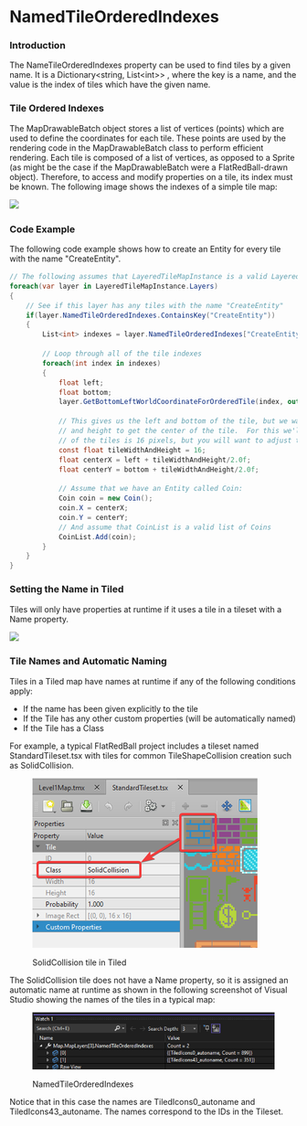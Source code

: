 # NamedTileOrderedIndexes

### Introduction

The NameTileOrderedIndexes property can be used to find tiles by a given name. It is a Dictionary\<string, List\<int>> , where the key is a name, and the value is the index of tiles which have the given name.

### Tile Ordered Indexes

The MapDrawableBatch object stores a list of vertices (points) which are used to define the coordinates for each tile. These points are used by the rendering code in the MapDrawableBatch class to perform efficient rendering. Each tile is composed of a list of vertices, as opposed to a Sprite (as might be the case if the MapDrawableBatch were a FlatRedBall-drawn object). Therefore, to access and modify properties on a tile, its index must be known. The following image shows the indexes of a simple tile map:

![](../../media/2017-01-img\_587f9aa4ce403.png)

### Code Example

The following code example shows how to create an Entity for every tile with the name "CreateEntity".

```csharp
// The following assumes that LayeredTileMapInstance is a valid LayeredTileMap:
foreach(var layer in LayeredTileMapInstance.Layers)
{
    // See if this layer has any tiles with the name "CreateEntity"
    if(layer.NamedTileOrderedIndexes.ContainsKey("CreateEntity"))
    {
        List<int> indexes = layer.NamedTileOrderedIndexes["CreateEntity"];

        // Loop through all of the tile indexes
        foreach(int index in indexes)
        {
            float left;
            float bottom;
            layer.GetBottomLeftWorldCoordinateForOrderedTile(index, out left, out bottom);

            // This gives us the left and bottom of the tile, but we want to add half the width
            // and height to get the center of the tile.  For this we'll assume the width and height
            // of the tiles is 16 pixels, but you will want to adjust this to account for your actual width/height
            const float tileWidthAndHeight = 16;            
            float centerX = left + tileWidthAndHeight/2.0f;
            float centerY = bottom + tileWidthAndHeight/2.0f;

            // Assume that we have an Entity called Coin:
            Coin coin = new Coin();
            coin.X = centerX;
            coin.Y = centerY;
            // And assume that CoinList is a valid list of Coins
            CoinList.Add(coin);
        }
    }
}
```

### Setting the Name in Tiled

Tiles will only have properties at runtime if it uses a tile in a tileset with a Name property.

![](../../media/2016-06-img\_574f970571521.png)

### Tile Names and Automatic Naming

Tiles in a Tiled map have names at runtime if any of the following conditions apply:

* If the name has been given explicitly to the tile
* If the Tile has any other custom properties (will be automatically named)
* If the Tile has a Class

For example, a typical FlatRedBall project includes a tileset named StandardTileset.tsx with tiles for common TileShapeCollision creation such as SolidCollision.

<figure><img src="../../.gitbook/assets/image (3).png" alt=""><figcaption><p>SolidCollision tile in Tiled</p></figcaption></figure>

The SolidCollision tile does not have a Name property, so it is assigned an automatic name at runtime as shown in the following screenshot of Visual Studio showing the names of the tiles in a typical map:

<figure><img src="../../.gitbook/assets/image (1) (1) (1).png" alt=""><figcaption><p>NamedTileOrderedIndexes</p></figcaption></figure>

Notice that in this case the names are TiledIcons0\_autoname and TiledIcons43\_autoname. The names correspond to the IDs in the Tileset.
